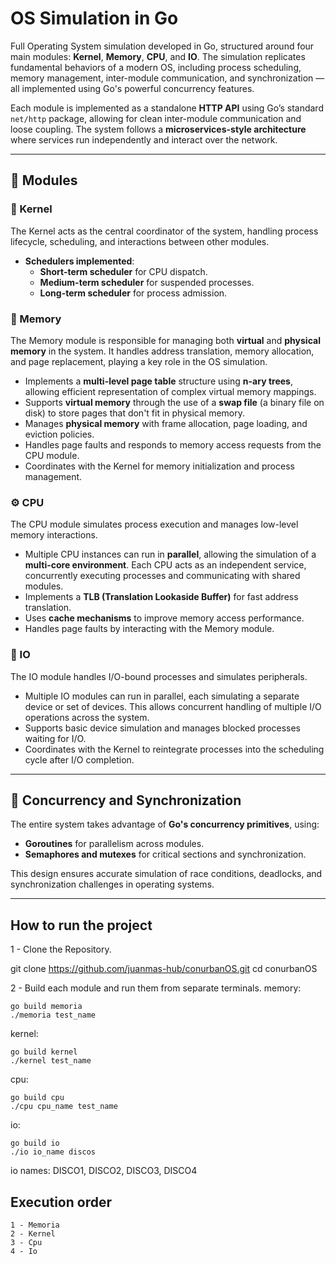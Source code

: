 # OS Simulation in Go

Full Operating System simulation developed in Go, structured around four main modules: **Kernel**, **Memory**, **CPU**, and **IO**. The simulation replicates fundamental behaviors of a modern OS, including process scheduling, memory management, inter-module communication, and synchronization — all implemented using Go's powerful concurrency features.

Each module is implemented as a standalone **HTTP API** using Go’s standard `net/http` package, allowing for clean inter-module communication and loose coupling. The system follows a **microservices-style architecture** where services run independently and interact over the network.

---

## 🧩 Modules

### 🧠 Kernel
The Kernel acts as the central coordinator of the system, handling process lifecycle, scheduling, and interactions between other modules.

- **Schedulers implemented**:
  - **Short-term scheduler** for CPU dispatch.
  - **Medium-term scheduler** for suspended processes.
  - **Long-term scheduler** for process admission.

### 🧮 Memory

The Memory module is responsible for managing both **virtual** and **physical memory** in the system. It handles address translation, memory allocation, and page replacement, playing a key role in the OS simulation.

- Implements a **multi-level page table** structure using **n-ary trees**, allowing efficient representation of complex virtual memory mappings.
- Supports **virtual memory** through the use of a **swap file** (a binary file on disk) to store pages that don't fit in physical memory.
- Manages **physical memory** with frame allocation, page loading, and eviction policies.
- Handles page faults and responds to memory access requests from the CPU module.
- Coordinates with the Kernel for memory initialization and process management.

### ⚙️ CPU

The CPU module simulates process execution and manages low-level memory interactions.

- Multiple CPU instances can run in **parallel**, allowing the simulation of a **multi-core environment**. Each CPU acts as an independent service, concurrently executing processes and communicating with shared modules.
- Implements a **TLB (Translation Lookaside Buffer)** for fast address translation.
- Uses **cache mechanisms** to improve memory access performance.
- Handles page faults by interacting with the Memory module.

### 🔌 IO

The IO module handles I/O-bound processes and simulates peripherals.

- Multiple IO modules can run in parallel, each simulating a separate device or set of devices. This allows concurrent handling of multiple I/O operations across the system.
- Supports basic device simulation and manages blocked processes waiting for I/O.
- Coordinates with the Kernel to reintegrate processes into the scheduling cycle after I/O completion.

---

## 🔁 Concurrency and Synchronization

The entire system takes advantage of **Go's concurrency primitives**, using:

- **Goroutines** for parallelism across modules.
- **Semaphores and mutexes** for critical sections and synchronization.

This design ensures accurate simulation of race conditions, deadlocks, and synchronization challenges in operating systems.

---

## How to run the project
1 - Clone the Repository.
      
  git clone https://github.com/juanmas-hub/conurbanOS.git
  cd conurbanOS
    
    
2 - Build each module and run them from separate terminals.
memory:
    
    go build memoria
    ./memoria test_name
    
kernel:
    
    go build kernel
    ./kernel test_name
    
cpu:
    
    go build cpu
    ./cpu cpu_name test_name
    
io:
    
    go build io
    ./io io_name discos
    
io names: DISCO1, DISCO2, DISCO3, DISCO4
  
  
## Execution order

    1 - Memoria
    2 - Kernel
    3 - Cpu
    4 - Io
